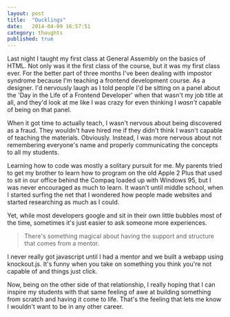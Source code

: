 ```yaml
---
layout: post
title:  "Ducklings"
date:   2014-04-09 16:57:51
category: thoughts
published: true
---
```


Last night I taught my first class at General Assembly on the basics of HTML. Not only was it the first class of the course, but it was my first class ever. For the better part of three months I've been dealing with impostor syndrome because I'm teaching a frontend development course. As a designer. I'd nervously laugh as I told people I'd be sitting on a panel about the 'Day in the Life of a Frontend Developer' when that wasn't my job title at all, and they'd look at me like I was crazy for even thinking I *wasn't* capable of being on that panel.

When it got time to actually teach, I wasn't nervous about being discovered as a fraud. They wouldn't have hired me if they didn't think I wasn't capable of teaching the materials. Obviously. Instead, I was more nervous about not remembering everyone's name and properly communicating the concepts to all my students.

Learning how to code was mostly a solitary pursuit for me. My parents tried to get my brother to learn how to program on the old Apple 2 Plus that used to sit in our office behind the Compaq loaded up with Windows 95, but I was never encouraged as much to learn. It wasn't until middle school, when I started surfing the net that I wondered how people made websites and started researching as much as I could.

Yet, while most developers google and sit in their own little bubbles most of the time, sometimes it's just easier to ask someone more experiences.

>There's something magical about having the support and structure that comes from a mentor.

I never really got javascript until I had a mentor and we built a webapp using knockout.js. It's funny when you take on something you think you're not capable of and things just click.

Now, being on the other side of that relationship, I really hoping that I can inspire my students with that same feeling of awe at building something from scratch and having it come to life. That's the feeling that lets me know I wouldn't want to be in any other career.